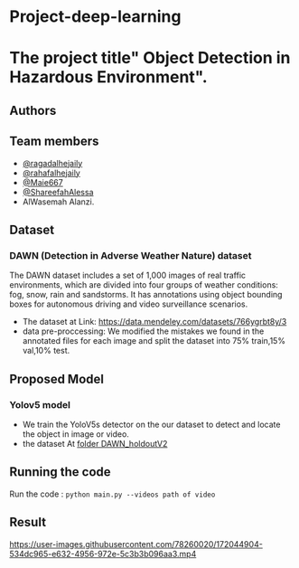 # Project-deep-learning
# The project title" Object Detection in Hazardous Environment".
## Authors
## Team members
- [@ragadalhejaily](https://www.github.com/ragadalhejaily)
- [@rahafalhejaily](https://www.github.com/rahafalhejaily)
- [@Maie667](https://www.github.com/Maie667)
- [@ShareefahAlessa](https://www.github.com/ShareefahAlessa)
-  AlWasemah Alanzi.
## Dataset
### DAWN (Detection in Adverse Weather Nature) dataset
The DAWN dataset includes a set of 1,000 images of real traffic environments, which are divided into four groups of weather conditions: fog, snow, rain and sandstorms. It has annotations using object bounding boxes for autonomous driving and video surveillance scenarios.
- The dataset at Link: https://data.mendeley.com/datasets/766ygrbt8y/3
- data pre-proccessing: We modified the mistakes we found in the annotated files for each image and split the dataset into 75% train,15% val,10% test.
## Proposed Model
### Yolov5 model
- We train the YoloV5s detector on the our dataset to detect and locate the object in image or video.
- the dataset At [folder DAWN_holdoutV2](https://drive.google.com/drive/folders/15CbWMwl-L_YFbPzjDluJBRAqmIFPnrLf?usp=sharing)

## Running the code
Run the code :  `python main.py --videos path of video`

## Result 
https://user-images.githubusercontent.com/78260020/172044904-534dc965-e632-4956-972e-5c3b3b096aa3.mp4



